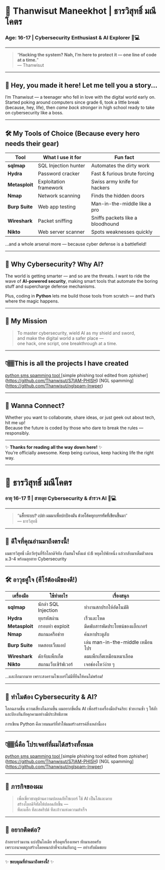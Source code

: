 # 🚀 Thanwisut Maneekhot | ธารวิสุทธิ์ มณีโคตร

### Age: 16-17 | Cybersecurity Enthusiast & AI Explorer 🤖💻

---

> “**Hacking the system? Nah, I’m here to protect it — one line of code at a time.**”  
> — Thanwisut

---

## 👋 Hey, you made it here! Let me tell you a story...

I’m Thanwisut — a teenager who fell in love with the digital world early on. Started poking around computers since grade 6, took a little break (because, hey, life), then *came back stronger* in high school ready to take on cybersecurity like a boss.

---

## 🛠️ My Tools of Choice (Because every hero needs their gear)

| Tool          | What I use it for                 | Fun fact                      |
| ------------- | ------------------------------- | ---------------------------- |
| **sqlmap**    | SQL Injection hunter             | Automates the dirty work     |
| **Hydra**     | Password cracker                 | Fast & furious brute forcing |
| **Metasploit**| Exploitation framework           | Swiss army knife for hackers |
| **Nmap**      | Network scanning                 | Finds the hidden doors       |
| **Burp Suite**| Web app testing                  | Man-in-the-middle like a pro |
| **Wireshark** | Packet sniffing                 | Sniffs packets like a bloodhound |
| **Nikto**     | Web server scanner              | Spots weaknesses quickly     |

…and a whole arsenal more — because cyber defense is a battlefield!

---

## 🤖 Why Cybersecurity? Why AI?

The world is getting smarter — and so are the threats. I want to ride the wave of **AI-powered security**, making smart tools that automate the boring stuff and supercharge defense mechanisms.

Plus, coding in **Python** lets me build those tools from scratch — and that’s where the magic happens.

---

## 🎯 My Mission

> To master cybersecurity, wield AI as my shield and sword,  
> and make the digital world a safer place —  
> one hack, one script, one breakthrough at a time.
---

## 👇🏽This is all the projects I have created
[python sms spamming tool ](https://github.com/Thanwisut/Spam)
[simple phishing tool edited from zphisher]
(https://github.com/Thanwisut/S7IAM-PHISH)
[NGL spamming]
(https://github.com/Thanwisut/nglspam-lnwper)

---

## 🌟 Wanna Connect?

Whether you want to collaborate, share ideas, or just geek out about tech, hit me up!  
Because the future is coded by those who dare to break the rules — responsibly.

---

✨ **Thanks for reading all the way down here!** ✨  
You’re officially awesome. Keep being curious, keep hacking life the right way.  

---

# 🚀 ธารวิสุทธิ์ มณีโคตร

### อายุ 16-17 ปี | สายลุย Cybersecurity & สำรวจ AI 🤖💻

---

> “**แฮ็กระบบ? เปล่า ผมมาเพื่อปกป้องมัน ด้วยโค้ดทุกบรรทัดที่เขียนขึ้นมา**”  
> — ธารวิสุทธิ์

---

## 👋 ดีใจที่คุณอ่านมาถึงตรงนี้!

ผมธารวิสุทธิ์ เด็กวัยรุ่นที่รักโลกดิจิทัล เริ่มสนใจตั้งแต่ ป.6 หยุดไปพักหนึ่ง แล้วกลับมาเต็มตัวตอน ม.3-4 พร้อมลุยสาย Cybersecurity

---

## 🛠️ อาวุธคู่ใจ (ฮีโร่ต้องมีของดี!)

| เครื่องมือ    | ใช้ทำอะไร                      | เรื่องสนุก                    |
| ------------- | ----------------------------- | ---------------------------- |
| **sqlmap**    | นักล่า SQL Injection          | ทำงานสกปรกให้อัตโนมัติ      |
| **Hydra**     | ทุบรหัสผ่าน                   | เร็วและโหด                  |
| **Metasploit**| กรอบทำ exploit                | มีดพับสารพัดประโยชน์ของแฮ็กเกอร์ |
| **Nmap**      | สแกนเครือข่าย                | ค้นหาประตูลับ                |
| **Burp Suite**| ทดสอบเว็บแอป                 | เล่น man-in-the-middle เหมือนโปร |
| **Wireshark** | ดักจับแพ็กเก็ต                | ดมแพ็กเก็ตเหมือนหมาเลือด     |
| **Nikto**     | สแกนเว็บเซิร์ฟเวอร์          | เจอช่องโหว่ง่าย ๆ           |

...และอีกมากมาย เพราะสงครามไซเบอร์ไม่มีที่ยืนให้คนไม่พร้อม!

---

## 🤖 ทำไมต้อง Cybersecurity & AI?

โลกฉลาดขึ้น ความเสี่ยงก็ฉลาดขึ้น ผมอยากขี่คลื่น AI เพื่อสร้างเครื่องมืออัจฉริยะ ช่วยงานซ้ำ ๆ ให้ล้ำ และป้องกันภัยคุกคามอย่างมีประสิทธิภาพ

การเขียน Python คือเวทมนตร์ที่ทำให้ผมสร้างสรรค์สิ่งเหล่านี้เอง

---

## 👇🏽นี่คือ โปรเจคท์ที่ผมได้สร้างทั้งหมด 
[python sms spamming tool ](https://github.com/Thanwisut/Spam)
[simple phishing tool edited from zphisher]
(https://github.com/Thanwisut/S7IAM-PHISH)
[NGL spamming]
(https://github.com/Thanwisut/nglspam-lnwper)

---

## 🎯 ภารกิจของผม

> เพื่อเชี่ยวชาญด้านความปลอดภัยไซเบอร์ ใช้ AI เป็นโล่และดาบ  
> สร้างโลกดิจิทัลให้ปลอดภัยขึ้น —  
> ทีละแฮ็ก ทีละสคริปต์ ทีละก้าวแห่งความสำเร็จ

---

## 🌟 อยากติดต่อ?

ถ้าอยากร่วมงาน แบ่งปันไอเดีย หรือคุยเรื่องเทคฯ ทักมาเลยครับ  
เพราะอนาคตถูกสร้างโดยคนกล้าที่จะเล่นกับกฎ — อย่างรับผิดชอบ

---

✨ **ขอบคุณที่อ่านมาถึงตรงนี้!** ✨  
